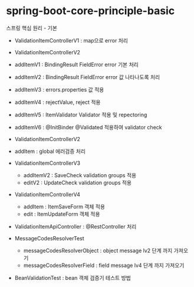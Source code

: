 # spring-boot-core-principle-basic
스프링 핵심 원리 - 기본

- ValidationItemControllerV1 : map으로 error 처리

- ValidationItemControllerV2
 - addItemV1 : BindingResult FieldError error 기본 처리
 - addItemV2 : BindingResult FieldError error 값 나타나도록 처리
 - addItemV3 : errors.properties 값 적용
 - addItemV4 : rejectValue, reject 적용
 - addItemV5 : ItemValidator Validator 적용 및 repectoring
 - addItemV6 : @InitBinder @Validated 적용하여 validator check

- ValidationItemControllerV2
 - addItem : global 에러검증 처리
 
- ValidationItemControllerV3
	- addItemV2 : SaveCheck validation groups 적용
  - editV2 : UpdateCheck validation groups 적용
  
- ValidationItemControllerV4
	- addItem : ItemSaveForm 객체 적용
  - edit : ItemUpdateForm 객체 적용

- ValidationItemApiController : @RestController 처리
 
- MessageCodesResolverTest
  - messageCodesResolverObject : object message lv2 단계 까지 가져오기
  - messageCodesResolverField : field message lv4 단계 까지 가져오기
 
- BeanValidationTest : bean 객체 검증기 테스트 방법